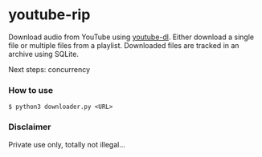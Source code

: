 # youtube-rip

Download audio from YouTube using [youtube-dl](https://github.com/ytdl-org/youtube-dl). Either download a single file or multiple files from a playlist. Downloaded files are tracked in an archive using SQLite.

Next steps: concurrency

### How to use
```
$ python3 downloader.py <URL>
```

### Disclaimer

Private use only, totally not illegal...